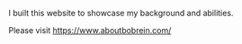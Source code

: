I built this website to showcase my background and abilities.

Please visit https://www.aboutbobrein.com/